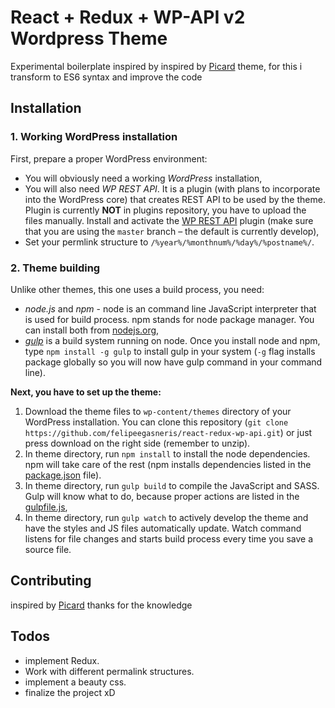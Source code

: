 # React + Redux + WP-API v2  Wordpress Theme

Experimental boilerplate inspired by inspired by [Picard](https://github.com/Automattic/Picard) theme,
for this i transform to ES6 syntax and improve the code

## Installation

### 1. Working WordPress installation
First, prepare a proper WordPress environment:

* You will obviously need a working *WordPress* installation,
* You will also need *WP REST API*. It is a plugin (with plans to incorporate into the WordPress core) that creates REST API to be used by the theme. Plugin is currently **NOT** in plugins repository, you have to upload the files manually. Install and activate the [WP REST API](https://github.com/WP-API/WP-API/tree/master) plugin (make sure that you are using the `master` branch – the default is currently develop),
* Set your permlink structure to `/%year%/%monthnum%/%day%/%postname%/`.

### 2. Theme building
Unlike other themes, this one uses a build process, you need:

* *node.js* and *npm* - node is an command line JavaScript interpreter that is used for build process. npm stands for node package manager. You can install both from [nodejs.org](https://nodejs.org/download/),
* *[gulp](http://gulpjs.com/)* is a build system running on node. Once you install node and npm, type `npm install -g gulp` to install gulp in your system (`-g` flag installs package globally so you will now have gulp command in your command line).

**Next, you have to set up the theme:**

1. Download the theme files to `wp-content/themes` directory of your WordPress installation. You can clone this repository (`git clone https://github.com/felipeegasneris/react-redux-wp-api.git`) or just press download on the right side  (remember to unzip).
2. In theme directory, run `npm install` to install the node dependencies. npm will take care of the rest (npm installs dependencies listed in the [package.json](./package.json) file).
3. In theme directory, run `gulp build` to compile the JavaScript and SASS. Gulp will know what to do, because proper actions are listed in the [gulpfile.js](./gulpfile.js),
4. In theme directory, run `gulp watch` to actively develop the theme and have the styles and JS files automatically update. Watch command listens for file changes and starts build process every time you save a source file.


## Contributing

inspired by [Picard](https://github.com/Automattic/Picard) thanks for the knowledge

## Todos

- implement Redux.
- Work with different permalink structures.
- implement a beauty css.
- finalize the project xD
